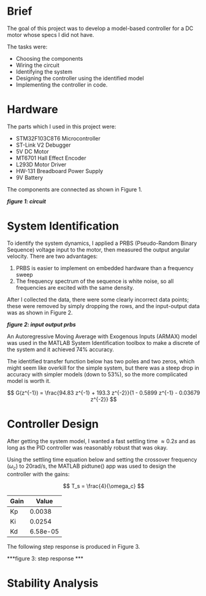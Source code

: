# Brief
The goal of this project was to develop a model-based controller for a DC motor whose specs I did not have. 

The tasks were:
- Choosing the components
- Wiring the circuit 
- Identifying the system
- Designing the controller using the identified model
- Implementing the controller in code. 

# Hardware
The parts which I used in this project were:
- STM32F103C8T6 Microcontroller
- ST-Link V2 Debugger
- 5V DC Motor
- MT6701 Hall Effect Encoder
- L293D Motor Driver
- HW-131 Breadboard Power Supply
- 9V Battery

The components are connected as shown in Figure 1. 

***figure 1: circuit***

# System Identification
To identify the system dynamics, I applied a PRBS (Pseudo-Random Binary Sequence) voltage input to the motor, then measured the output angular velocity.
There are two advantages: 
  1) PRBS is easier to implement on embedded hardware than a frequency sweep
  2) The frequency spectrum of the sequence is white noise, so all frequencies are excited with the same density.

After I collected the data, there were some clearly incorrect data points; these were removed by simply dropping the rows, and the input-output data was as shown in Figure 2.

***figure 2: input output prbs***

An Autoregressive Moving Average with Exogenous Inputs (ARMAX) model was used in the MATLAB System Identification toolbox to make a discrete of the system and it achieved 74% accuracy.

The identified transfer function below has two poles and two zeros, which might seem like overkill for the simple system, but there was a steep drop in accuracy with simpler models (down to 53%), so the more complicated model is worth it.

$$
  G(z^{-1}) = \frac{94.83 z^{-1} + 193.3 z^{-2}}{1 - 0.5899 z^{-1} - 0.03679 z^{-2}}
$$

# Controller Design

After getting the system model, I wanted a fast settling time $\approx0.2s$ and as long as the PID controller was reasonably robust that was okay.

Using the settling time equation below and setting the crossover frequency ($\omega_c$) to 20rad/s, the MATLAB pidtune() app was used to design the controller with the gains:

$$
  T_s = \frac{4}{\omega_c}
$$

| Gain | Value       |
|------|-------------|
| Kp   | 0.0038      |
| Ki   | 0.0254      |
| Kd   | 6.58e-05    |

The following step response is produced in Figure 3.

***figure 3: step response ***

# Stability Analysis

